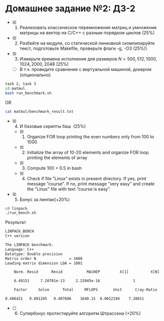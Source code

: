 # Домашнее задание №2: ДЗ-2

- [x] 1. Реализовать классическое перемножение матриц и умножение матрицы на вектор на C/C++ с разным порядком циклов (25\%)
- [x] 2.  Разбейте на модули, со статической линковкой скомпилируйте текст, подготовьте Makefile, проверьте флаги -g,  -O3  (25\%)\\
- [x] 3. Измерьте времена исполнения для размеров $N = 500, 512, 1000, 1024, 2000, 2048$  (25\%)
	- [ ] В т.ч. проведите сравнение с виртуальной машиной, докером (опционально)

```bash
task 2, task 3
cd matmul
bash run_benchmark.sh
```

 OR

```bash
cat matmul/benchmark_result.txt
```

- [x] 4. И базовые скрипты баш  (25\%)
	- [x] 1. Organize FOR loop printing the even numbers only from 100 to 1000
	- [x] 2. Initialize the array of 10-20 elements and organize FOR loop printing the elements of array
	- [x] 3. Compute 100 + 0.5 in bash
	- [x] 4. Check if file ”Linux” exists in present directory. If yes, print message ”course”. If no, print message ”very easy” and create the ”Linux” file with text ”course is easy”.
- [x] 5. Бонус за линпак(+20\%)

```bash
cd linpack
./run_bench.sh
```

Результат

```txt
LINPACK_BENCH
C++ version

The LINPACK benchmark.
Language: C++
Datatype: Double precision
Matrix order N               = 1000
Leading matrix dimension LDA = 1001

	Norm. Resid      Resid           MACHEP         X[1]          X[N]

	6.49151     7.20701e-13     2.22045e-16               1               1

	Factor     Solve      Total     MFLOPS       Unit      Cray-Ratio

0.406421   0.001265   0.407686    1640.15  0.0012194    7.28011
```

- [ ] 6. Супербонус протестируйте алгоритм Штрассена   (+20\%)
